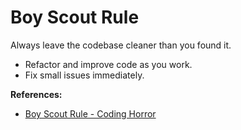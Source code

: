 # Boy Scout Rule

Always leave the codebase cleaner than you found it.

- Refactor and improve code as you work.
- Fix small issues immediately.

**References:**
- [Boy Scout Rule - Coding Horror](https://blog.codinghorror.com/the-boy-scout-rule/)
